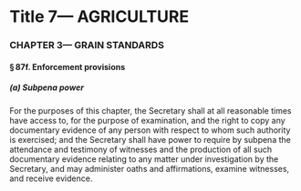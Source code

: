 
# Title 7— AGRICULTURE
### CHAPTER 3— GRAIN STANDARDS
#### § 87f. Enforcement provisions
##### (a) Subpena power

For the purposes of this chapter, the Secretary shall at all reasonable times have access to, for the purpose of examination, and the right to copy any documentary evidence of any person with respect to whom such authority is exercised; and the Secretary shall have power to require by subpena the attendance and testimony of witnesses and the production of all such documentary evidence relating to any matter under investigation by the Secretary, and may administer oaths and affirmations, examine witnesses, and receive evidence.
